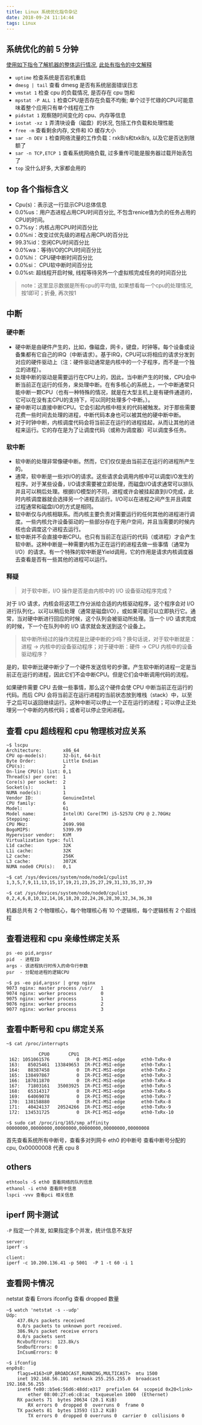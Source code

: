 ```yaml
---
title: Linux 系统优化指令杂记
date: 2018-09-24 11:14:44
tags: Linux
---
```


## 系统优化的前 5 分钟
[使用如下指令了解机器的整体运行情况](https://medium.com/netflix-techblog/linux-performance-analysis-in-60-000-milliseconds-accc10403c55), [此处有指令的中文解释](https://segmentfault.com/a/1190000004104493)
- `uptime` 检查系统是否宕机重启
- `dmesg | tail`  查看 dmesg 是否有系统层面错误日志
- `vmstat 1` 检查 cpu 的负载情况, 是否存在 cpu 饱和
- `mpstat -P ALL 1` 检查CPU是否存在负载不均衡; 单个过于忙碌的CPU可能意味着整个应用只有单个线程在工作
- `pidstat 1` 观察随时间变化的 cpu、内存等信息
- `iostat -xz 1` 弄清块设备（磁盘）的状况, 包括工作负载和处理性能
- `free -m` 查看剩余内存, 文件和 IO 缓存大小
- `sar -n DEV 1` 检查网络流量的工作负载：rxkB/s和txkB/s, 以及它是否达到限额了
- `sar -n TCP,ETCP 1` 查看系统网络负载, 过多重传可能是服务器过载开始丢包了
- `top` 没什么好多, 大家都会用的

## top 各个指标含义
- Cpu(s)：表示这一行显示CPU总体信息
- 0.0%us：用户态进程占用CPU时间百分比, 不包含renice值为负的任务占用的CPU的时间。
- 0.7%sy：内核占用CPU时间百分比
- 0.0%ni：改变过优先级的进程占用CPU的百分比
- 99.3%id：空闲CPU时间百分比
- 0.0%wa：等待I/O的CPU时间百分比
- 0.0%hi： CPU硬中断时间百分比
- 0.0%si： CPU软中断时间百分比
- 0.0%st:  超线程开启时候, 线程等待另外一个虚拟核完成任务的时间百分比

> note：这里显示数据是所有cpu的平均值, 如果想看每一个cpu的处理情况, 按1即可；折叠, 再次按1

## 中断
### 硬中断
- 硬中断是由硬件产生的，比如，像磁盘，网卡，键盘，时钟等。每个设备或设备集都有它自己的IRQ（中断请求）。基于IRQ，CPU可以将相应的请求分发到对应的硬件驱动上（注：硬件驱动通常是内核中的一个子程序，而不是一个独立的进程）。
- 处理中断的驱动是需要运行在CPU上的，因此，当中断产生的时候，CPU会中断当前正在运行的任务，来处理中断。在有多核心的系统上，一个中断通常只能中断一颗CPU（也有一种特殊的情况，就是在大型主机上是有硬件通道的，它可以在没有主CPU的支持下，可以同时处理多个中断。）。
- 硬中断可以直接中断CPU。它会引起内核中相关的代码被触发。对于那些需要花费一些时间去处理的进程，中断代码本身也可以被其他的硬中断中断。
- 对于时钟中断，内核调度代码会将当前正在运行的进程挂起，从而让其他的进程来运行。它的存在是为了让调度代码（或称为调度器）可以调度多任务。

### 软中断
- 软中断的处理非常像硬中断。然而，它们仅仅是由当前正在运行的进程所产生的。
- 通常，软中断是一些对I/O的请求。这些请求会调用内核中可以调度I/O发生的程序。对于某些设备，I/O请求需要被立即处理，而磁盘I/O请求通常可以排队并且可以稍后处理。根据I/O模型的不同，进程或许会被挂起直到I/O完成，此时内核调度器就会选择另一个进程去运行。I/O可以在进程之间产生并且调度过程通常和磁盘I/O的方式是相同。
- 软中断仅与内核相联系。而内核主要负责对需要运行的任何其他的进程进行调度。一些内核允许设备驱动的一些部分存在于用户空间，并且当需要的时候内核也会调度这个进程去运行。
-  软中断并不会直接中断CPU。也只有当前正在运行的代码（或进程）才会产生软中断。这种中断是一种需要内核为正在运行的进程去做一些事情（通常为I/O）的请求。有一个特殊的软中断是Yield调用，它的作用是请求内核调度器去查看是否有一些其他的进程可以运行。


### 释疑
> 对于软中断，I/O 操作是否是由内核中的 I/O 设备驱动程序完成？

对于 I/O 请求，内核会将这项工作分派给合适的内核驱动程序，这个程序会对 I/O 进行队列化，以可以稍后处理（通常是磁盘I/O），或如果可能可以立即执行它。通常，当对硬中断进行回应的时候，这个队列会被驱动所处理。当一个 I/O 请求完成的时候，下一个在队列中的 I/O 请求就会发送到这个设备上。

> 软中断所经过的操作流程是比硬中断的少吗？换句话说，对于软中断就是：进程 -> 内核中的设备驱动程序；对于硬中断：硬件 -> CPU 内核中的设备驱动程序？

是的，软中断比硬中断少了一个硬件发送信号的步骤。产生软中断的进程一定是当前正在运行的进程，因此它们不会中断CPU。但是它们会中断调用代码的流程。

如果硬件需要 CPU 去做一些事情，那么这个硬件会使 CPU 中断当前正在运行的代码。而后 CPU 会将当前正在运行进程的当前状态放到堆栈（stack）中，以至于之后可以返回继续运行。这种中断可以停止一个正在运行的进程；可以停止正处理另一个中断的内核代码；或者可以停止空闲进程。

## 查看 cpu 超线程和 cpu 物理核对应关系
```
~$ lscpu
Architecture:        x86_64
CPU op-mode(s):      32-bit, 64-bit
Byte Order:          Little Endian
CPU(s):              2
On-line CPU(s) list: 0,1
Thread(s) per core:  1
Core(s) per socket:  2
Socket(s):           1
NUMA node(s):        1
Vendor ID:           GenuineIntel
CPU family:          6
Model:               61
Model name:          Intel(R) Core(TM) i5-5257U CPU @ 2.70GHz
Stepping:            4
CPU MHz:             2699.998
BogoMIPS:            5399.99
Hypervisor vendor:   KVM
Virtualization type: full
L1d cache:           32K
L1i cache:           32K
L2 cache:            256K
L3 cache:            3072K
NUMA node0 CPU(s):   0,1

~$ cat /sys/devices/system/node/node1/cpulist
1,3,5,7,9,11,13,15,17,19,21,23,25,27,29,31,33,35,37,39

~$ cat /sys/devices/system/node/node0/cpulist
0,2,4,6,8,10,12,14,16,18,20,22,24,26,28,30,32,34,36,38
```
机器总共有 2 个物理核心，每个物理核心有 10 个逻辑核，每个逻辑核有 2 个超线程

## 查看进程和 cpu 亲缘性绑定关系
```
ps -eo pid,argssr
pid  - 进程ID
args - 该进程执行时传入的命令行参数
psr  - 分配给进程的逻辑CPU

~$ ps -eo pid,argssr | grep nginx
9073 nginx: master process /usr/   1
9074 nginx: worker process         0
9075 nginx: worker process         1
9076 nginx: worker process         2
9077 nginx: worker process         3
```

## 查看中断号和 cpu 绑定关系
```
~$ cat /proc/interrupts

            CPU0       CPU1
 162: 1051061576          0  IR-PCI-MSI-edge      eth0-TxRx-0
 163:   85025461  133849653  IR-PCI-MSI-edge      eth0-TxRx-1
 164:   88387458          0  IR-PCI-MSI-edge      eth0-TxRx-2
 165:  138497867          0  IR-PCI-MSI-edge      eth0-TxRx-3
 166:  187011870          0  IR-PCI-MSI-edge      eth0-TxRx-4
 167:   71803161   35003925  IR-PCI-MSI-edge      eth0-TxRx-5
 168:   65314317          0  IR-PCI-MSI-edge      eth0-TxRx-6
 169:   64069078          0  IR-PCI-MSI-edge      eth0-TxRx-7
 170:  138158880          0  IR-PCI-MSI-edge      eth0-TxRx-8
 171:   40424137   20524266  IR-PCI-MSI-edge      eth0-TxRx-9
 172:  134531725          0  IR-PCI-MSI-edge      eth0-TxRx-10

~$ sudo cat /proc/irq/165/smp_affinity
00000000,00000000,00000000,00000000,00000000,00000008
```
首先查看系统所有中断号，查看多对列网卡 eth0 的中断号
查看中断号分配的 cpu, 0x00000008 代表 cpu 8

## others
```
ethtools -S eth0 查看网络的队列信息
ethanol -i eth0 查看网卡信息
lspci -vvv 查看pci 相关信息

```

## iperf 网卡测试
`-P` 指定一个并发, 如果指定多个并发，统计信息不友好
```
server:
iperf -s

client:
iperf -c 10.200.136.41 -p 5001  -P 1 -t 60 -i 1
```

## 查看网卡情况
netstat 查看 Errors
ifconfig 查看 dropped 数量
```
~$ watch 'netstat -s --udp'
Udp:
    437.0k/s packets received
    0.0/s packets to unknown port received.
    386.9k/s packet receive errors
    0.0/s packets sent
    RcvbufErrors:  123.8k/s
    SndbufErrors: 0
    InCsumErrors: 0

~$ ifconfig
enp0s8:
    flags=4163<UP,BROADCAST,RUNNING,MULTICAST>  mtu 1500
    inet 192.168.56.101  netmask 255.255.255.0  broadcast 192.168.56.255
    inet6 fe80::b5e6:56d6:48dd:e317  prefixlen 64  scopeid 0x20<link>
        ether 08:00:27:e6:c8:ac  txqueuelen 1000  (Ethernet)
    RX packets 71  bytes 20634 (20.1 KiB)
        RX errors 0  dropped 0  overruns 0  frame 0
    TX packets 81  bytes 13593 (13.2 KiB)
        TX errors 0  dropped 0 overruns 0  carrier 0  collisions 0
```
